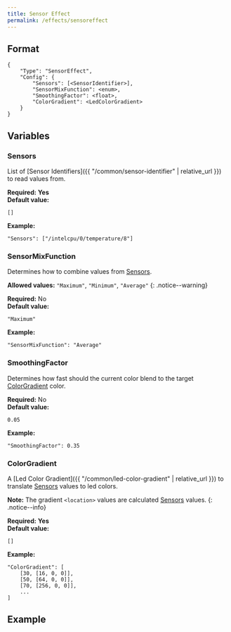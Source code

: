 ```yaml
---
title: Sensor Effect
permalink: /effects/sensoreffect
---
```


## Format

~~~
{
    "Type": "SensorEffect",
    "Config": {
        "Sensors": [<SensorIdentifier>],
        "SensorMixFunction": <enum>,
        "SmoothingFactor": <float>,
        "ColorGradient": <LedColorGradient>
    }
}
~~~

## Variables

### Sensors
<div class="variable-block" markdown="block">

List of [Sensor Identifiers]({{ "/common/sensor-identifier" | relative_url }}) to read values from.

**Required:** **Yes**<br>
**Default value:**
~~~
[]
~~~
**Example:**
~~~
"Sensors": ["/intelcpu/0/temperature/8"]
~~~

</div>

### SensorMixFunction
<div class="variable-block" markdown="block">

Determines how to combine values from [Sensors](#sensors).

**Allowed values:** `"Maximum"`, `"Minimum"`, `"Average"`
{: .notice--warning}

**Required:** No<br>
**Default value:**
~~~
"Maximum"
~~~
**Example:**
~~~
"SensorMixFunction": "Average"
~~~

</div>

### SmoothingFactor
<div class="variable-block" markdown="block">

Determines how fast should the current color blend to the target [ColorGradient](#colorgradient) color.

**Required:** No<br>
**Default value:**
~~~
0.05
~~~
**Example:**
~~~
"SmoothingFactor": 0.35
~~~

</div>

### ColorGradient
<div class="variable-block" markdown="block">

A [Led Color Gradient]({{ "/common/led-color-gradient" | relative_url }}) to translate [Sensors](#sensors) values to led colors.

**Note:** The gradient `<location>` values are calculated [Sensors](#sensors) values.
{: .notice--info}

**Required:** **Yes**<br>
**Default value:**
~~~
[]
~~~
**Example:**
~~~
"ColorGradient": [
    [30, [16, 0, 0]],
    [50, [64, 0, 0]],
    [70, [256, 0, 0]],
    ...
]
~~~

</div>


## Example

~~~
~~~